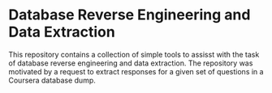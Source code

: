 # Database Reverse Engineering and Data Extraction

This repository contains a collection of simple tools to assisst with the task of database reverse engineering and data
extraction. The repository was motivated by a request to extract responses for a given set of questions in a Coursera
database dump.
